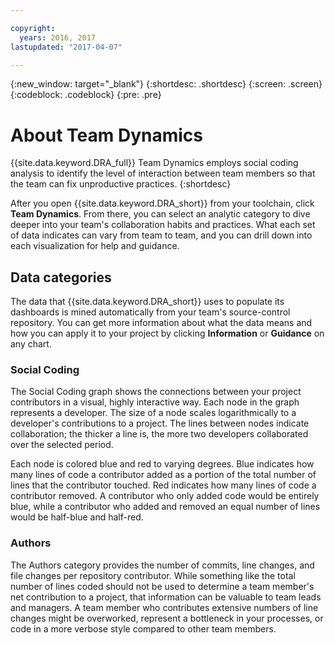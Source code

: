 ```yaml
---

copyright:
  years: 2016, 2017
lastupdated: "2017-04-07"

---
```


{:new_window: target="_blank"}
{:shortdesc: .shortdesc}
{:screen: .screen}
{:codeblock: .codeblock}
{:pre: .pre}

# About Team Dynamics

{{site.data.keyword.DRA_full}} Team Dynamics employs social coding analysis to identify the level of interaction between team members so that the team can fix unproductive practices. 
{:shortdesc}

After you open {{site.data.keyword.DRA_short}} from your toolchain, click **Team Dynamics**. From there, you can select an analytic category to dive deeper into your team's collaboration habits and practices. What each set of data indicates can vary from team to team, and you can drill down into each visualization for help and guidance.  

## Data categories

The data that {{site.data.keyword.DRA_short}} uses to populate its dashboards is mined automatically from your team's source-control repository. You can get more information about what the data means and how you can apply it to your project by clicking **Information** or **Guidance** on any chart.

### Social Coding

The Social Coding graph shows the connections between your project contributors in a visual, highly interactive way. Each node in the graph represents a developer. The size of a node scales logarithmically to a developer's contributions to a project. The lines between nodes indicate collaboration; the thicker a line is, the more two developers collaborated over the selected period. 

Each node is colored blue and red to varying degrees. Blue indicates how many lines of code a contributor added as a portion of the total number of lines that the contributor touched. Red indicates how many lines of code a contributor removed. A contributor who only added code would be entirely blue, while a contributor who added and removed an equal number of lines would be half-blue and half-red. 

### Authors

The Authors category provides the number of commits, line changes, and file changes per repository contributor. While something like the total number of lines coded should not be used to determine a team member's net contribution to a project, that information can be valuable to team leads and managers. A team member who contributes extensive numbers of line changes might be overworked, represent a bottleneck in your processes, or code in a more verbose style compared to other team members. 

